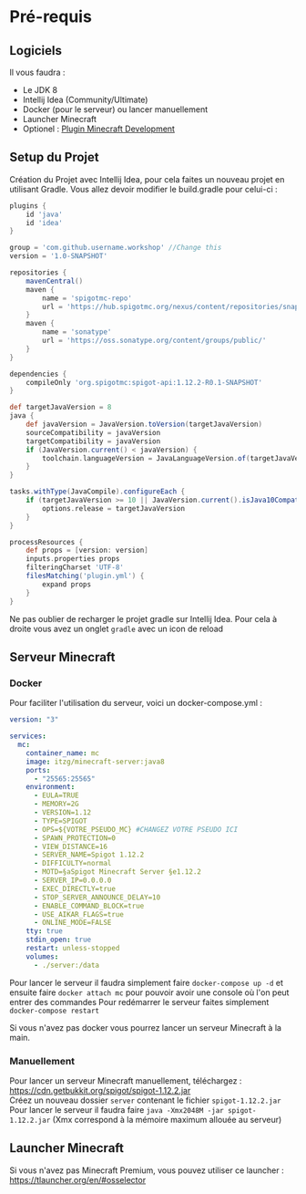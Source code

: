 # Pré-requis

## Logiciels

Il vous faudra :
- Le JDK 8
- Intellij Idea (Community/Ultimate)
- Docker (pour le serveur) ou lancer manuellement
- Launcher Minecraft
- Optionel : [Plugin Minecraft Development](https://plugins.jetbrains.com/plugin/8327-minecraft-development)

## Setup du Projet

Création du Projet avec Intellij Idea, pour cela faites un nouveau projet en utilisant Gradle.
Vous allez devoir modifier le build.gradle pour celui-ci :

```groovy
plugins {
    id 'java'
    id 'idea'
}

group = 'com.github.username.workshop' //Change this
version = '1.0-SNAPSHOT'

repositories {
    mavenCentral()
    maven {
        name = 'spigotmc-repo'
        url = 'https://hub.spigotmc.org/nexus/content/repositories/snapshots/'
    }
    maven {
        name = 'sonatype'
        url = 'https://oss.sonatype.org/content/groups/public/'
    }
}

dependencies {
    compileOnly 'org.spigotmc:spigot-api:1.12.2-R0.1-SNAPSHOT'
}

def targetJavaVersion = 8
java {
    def javaVersion = JavaVersion.toVersion(targetJavaVersion)
    sourceCompatibility = javaVersion
    targetCompatibility = javaVersion
    if (JavaVersion.current() < javaVersion) {
        toolchain.languageVersion = JavaLanguageVersion.of(targetJavaVersion)
    }
}

tasks.withType(JavaCompile).configureEach {
    if (targetJavaVersion >= 10 || JavaVersion.current().isJava10Compatible()) {
        options.release = targetJavaVersion
    }
}

processResources {
    def props = [version: version]
    inputs.properties props
    filteringCharset 'UTF-8'
    filesMatching('plugin.yml') {
        expand props
    }
}
```

Ne pas oublier de recharger le projet gradle sur Intellij Idea. Pour cela à droite vous avez un onglet `gradle` avec un icon de reload

## Serveur Minecraft

### Docker

Pour faciliter l'utilisation du serveur, voici un docker-compose.yml :

```yml
version: "3"

services:
  mc:
    container_name: mc
    image: itzg/minecraft-server:java8
    ports:
      - "25565:25565"
    environment:
      - EULA=TRUE
      - MEMORY=2G
      - VERSION=1.12
      - TYPE=SPIGOT
      - OPS=${VOTRE_PSEUDO_MC} #CHANGEZ VOTRE PSEUDO ICI
      - SPAWN_PROTECTION=0
      - VIEW_DISTANCE=16
      - SERVER_NAME=Spigot 1.12.2
      - DIFFICULTY=normal
      - MOTD=§aSpigot Minecraft Server §e1.12.2
      - SERVER_IP=0.0.0.0
      - EXEC_DIRECTLY=true
      - STOP_SERVER_ANNOUNCE_DELAY=10
      - ENABLE_COMMAND_BLOCK=true
      - USE_AIKAR_FLAGS=true
      - ONLINE_MODE=FALSE
    tty: true
    stdin_open: true
    restart: unless-stopped
    volumes:
      - ./server:/data
```

Pour lancer le serveur il faudra simplement faire `docker-compose up -d` et ensuite faire `docker attach mc` pour pouvoir avoir une console où l'on peut entrer des commandes
Pour redémarrer le serveur faites simplement `docker-compose restart`

Si vous n'avez pas docker vous pourrez lancer un serveur Minecraft à la main.

### Manuellement

Pour lancer un serveur Minecraft manuellement, téléchargez : https://cdn.getbukkit.org/spigot/spigot-1.12.2.jar <br>
Créez un nouveau dossier `server` contenant le fichier `spigot-1.12.2.jar` <br>
Pour lancer le serveur il faudra faire `java -Xmx2048M -jar spigot-1.12.2.jar` (Xmx correspond à la mémoire maximum allouée au serveur)

## Launcher Minecraft

Si vous n'avez pas Minecraft Premium, vous pouvez utiliser ce launcher : https://tlauncher.org/en/#osselector